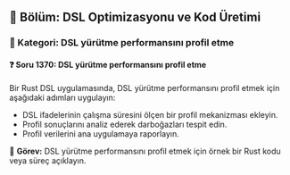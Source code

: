 ## 📘 Bölüm: DSL Optimizasyonu ve Kod Üretimi  
### 🔹 Kategori: DSL yürütme performansını profil etme  
#### ❓ Soru 1370: DSL yürütme performansını profil etme

Bir Rust DSL uygulamasında, DSL yürütme performansını profil etmek için aşağıdaki adımları uygulayın:

- DSL ifadelerinin çalışma süresini ölçen bir profil mekanizması ekleyin.
- Profil sonuçlarını analiz ederek darboğazları tespit edin.
- Profil verilerini ana uygulamaya raporlayın.

🔧 **Görev:** DSL yürütme performansını profil etmek için örnek bir Rust kodu veya süreç açıklayın.
